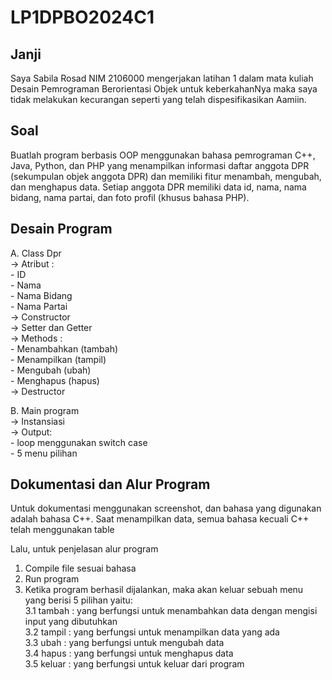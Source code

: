 # LP1DPBO2024C1

## Janji

Saya Sabila Rosad NIM 2106000 mengerjakan latihan 1
dalam mata kuliah Desain Pemrograman Berorientasi Objek
untuk keberkahanNya maka saya tidak melakukan
kecurangan seperti yang telah dispesifikasikan
Aamiin.

## Soal

Buatlah program berbasis OOP menggunakan bahasa pemrograman C++, Java, Python, dan PHP yang menampilkan informasi daftar anggota DPR (sekumpulan objek anggota DPR) dan memiliki fitur menambah, mengubah, dan menghapus data. Setiap anggota DPR memiliki data id, nama, nama bidang, nama partai, dan foto profil (khusus bahasa PHP).

## Desain Program

A. Class Dpr <br>
-> Atribut : <br> - ID <br>- Nama <br>- Nama Bidang <br>- Nama Partai <br>
-> Constructor <br>
-> Setter dan Getter <br>
-> Methods : <br> - Menambahkan (tambah) <br> - Menampilkan (tampil) <br> - Mengubah (ubah) <br> - Menghapus (hapus) <br>
-> Destructor <br>

B. Main program <br>
-> Instansiasi <br>
-> Output: <br> - loop menggunakan switch case <br> - 5 menu pilihan <br>

## Dokumentasi dan Alur Program

Untuk dokumentasi menggunakan screenshot, dan bahasa yang digunakan adalah bahasa C++. Saat menampilkan data, semua bahasa kecuali C++ telah menggunakan table

Lalu, untuk penjelasan alur program

1. Compile file sesuai bahasa
2. Run program
3. Ketika program berhasil dijalankan, maka akan keluar sebuah menu yang berisi 5 pilihan yaitu: <br>
   3.1 tambah : yang berfungsi untuk menambahkan data dengan mengisi input yang dibutuhkan <br>
   3.2 tampil : yang berfungsi untuk menampilkan data yang ada <br>
   3.3 ubah : yang berfungsi untuk mengubah data <br>
   3.4 hapus : yang berfungsi untuk menghapus data <br>
   3.5 keluar : yang berfungsi untuk keluar dari program <br>
